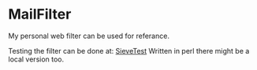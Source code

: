 # MailFilter

My personal web filter can be used for referance.

Testing the filter can be done at: [SieveTest](https://www.fastmail.com/cgi-bin/sievetest.pl)
Written in perl there might be a local version too.
